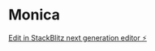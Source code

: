 # Monica

[Edit in StackBlitz next generation editor ⚡️](https://stackblitz.com/~/github.com/Acaryes/Monica)